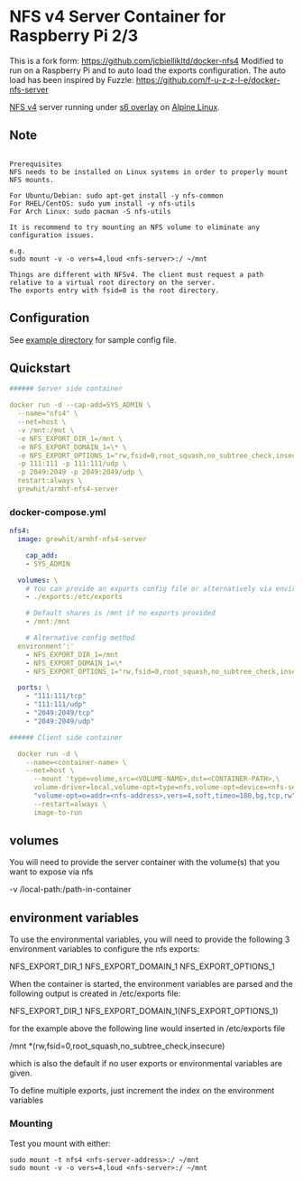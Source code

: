 # NFS v4 Server Container for Raspberry Pi 2/3

This is a fork form: <https://github.com/jcbiellikltd/docker-nfs4>
Modified to run on a Raspberry Pi and to auto load the exports configuration.
The auto load has been inspired by Fuzzle: <https://github.com/f-u-z-z-l-e/docker-nfs-server>

[NFS v4](http://nfs.sourceforge.net/) server running under [s6 overlay](https://github.com/just-containers/s6-overlay) on [Alpine Linux](https://hub.docker.com/_/alpine/).

## Note

```text

Prerequisites
NFS needs to be installed on Linux systems in order to properly mount NFS mounts.

For Ubuntu/Debian: sudo apt-get install -y nfs-common
For RHEL/CentOS: sudo yum install -y nfs-utils
For Arch Linux: sudo pacman -S nfs-utils

It is recommend to try mounting an NFS volume to eliminate any configuration issues.

e.g.
sudo mount -v -o vers=4,loud <nfs-server>:/ ~/mnt

Things are different with NFSv4. The client must request a path relative to a virtual root directory on the server.
The exports entry with fsid=0 is the root directory.

```

## Configuration

See [example directory](https://github.com/grewhit25/docker-nfs4/tree/master/example) for sample config file.

## Quickstart

```yml
###### Server side container

docker run -d --cap-add=SYS_ADMIN \
  --name="nfs4" \
  --net=host \
  -v /mnt:/mnt \
  -e NFS_EXPORT_DIR_1=/mnt \
  -e NFS_EXPORT_DOMAIN_1=\* \
  -e NFS_EXPORT_OPTIONS_1="rw,fsid=0,root_squash,no_subtree_check,insecure" \
  -p 111:111 -p 111:111/udp \
  -p 2049:2049 -p 2049:2049/udp \
  restart:always \
  grewhit/armhf-nfs4-server

```

### docker-compose.yml

```yml
nfs4:
  image: grewhit/armhf-nfs4-server

    cap_add:
    - SYS_ADMIN

  volumes: \
    # You can provide an exports config file or alternatively via environmental variables.
    - ./exports:/etc/exports

    # Default shares is /mnt if no exports provided
    - /mnt:/mnt

    # Alternative config method
  environment':'
    - NFS_EXPORT_DIR_1=/mnt
    - NFS_EXPORT_DOMAIN_1=\*
    - NFS_EXPORT_OPTIONS_1="rw,fsid=0,root_squash,no_subtree_check,insecure"

  ports: \
    - "111:111/tcp"
    - "111:111/udp"
    - "2049:2049/tcp"
    - "2049:2049/udp"

###### Client side container

  docker run -d \
    --name=<container-name> \
    --net=host \
      --mount 'type=volume,src=<VOLUME-NAME>,dst=<CONTAINER-PATH>,\
      volume-driver=local,volume-opt=type=nfs,volume-opt=device=<nfs-server>:<nfs-path>,\
      "volume-opt=o=addr=<nfs-address>,vers=4,soft,timeo=180,bg,tcp,rw"' \
      --restart=always \
      image-to-run

```

## volumes

You will need to provide the server container with the volume(s) that you want to expose via nfs

-v /local-path:/path-in-container

## environment variables

To use the environmental variables, you will need to provide the following 3 environment variables to configure the nfs exports:

NFS_EXPORT_DIR_1
NFS_EXPORT_DOMAIN_1
NFS_EXPORT_OPTIONS_1

When the container is started, the environment variables are parsed and the following output is created in /etc/exports file:

NFS_EXPORT_DIR_1 NFS_EXPORT_DOMAIN_1(NFS_EXPORT_OPTIONS_1)

for the example above the following line would inserted in /etc/exports file

/mnt *(rw,fsid=0,root_squash,no_subtree_check,insecure)

which is also the default if no user exports or environmental variables are given.

To define multiple exports, just increment the index on the environment variables

### Mounting

Test you mount with either:

```shell
sudo mount -t nfs4 <nfs-server-address>:/ ~/mnt
sudo mount -v -o vers=4,loud <nfs-server>:/ ~/mnt
```

